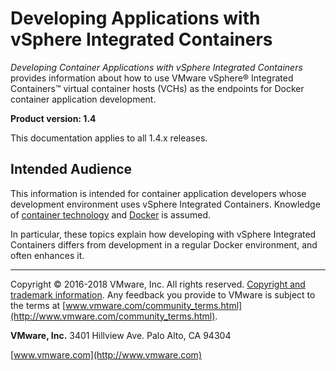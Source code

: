 # Developing Applications with vSphere Integrated Containers

*Developing Container Applications with vSphere Integrated Containers* provides information about how to use VMware vSphere&reg; Integrated Containers&trade; virtual container hosts (VCHs) as the endpoints for Docker container application development.

**Product version: 1.4**

This documentation applies to all 1.4.x releases.

## Intended Audience

This information is intended for container application developers whose development environment uses vSphere Integrated Containers. Knowledge of [container technology](https://en.wikipedia.org/wiki/Operating-system-level_virtualization) and [Docker](https://docs.docker.com/) is assumed.

In particular, these topics explain how developing with vSphere Integrated Containers differs from development in a regular Docker environment, and often enhances it.

----------

Copyright &copy; 2016-2018 VMware, Inc. All rights reserved. [Copyright and trademark information](http://pubs.vmware.com/copyright-trademark.html). Any feedback you provide to VMware is subject to the terms at [www.vmware.com/community_terms.html](http://www.vmware.com/community_terms.html).

**VMware, Inc.**
3401 Hillview Ave.
Palo Alto, CA 94304

[www.vmware.com](http://www.vmware.com)
